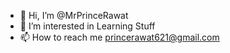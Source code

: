 - 👋 Hi, I’m @MrPrinceRawat
- 👀 I’m interested in Learning Stuff
- 📫 How to reach me princerawat621@gmail.com

<!---
MrPrinceRawat/MrPrinceRawat is a ✨ special ✨ repository because its `README.md` (this file) appears on your GitHub profile.
You can click the Preview link to take a look at your changes.
--->
